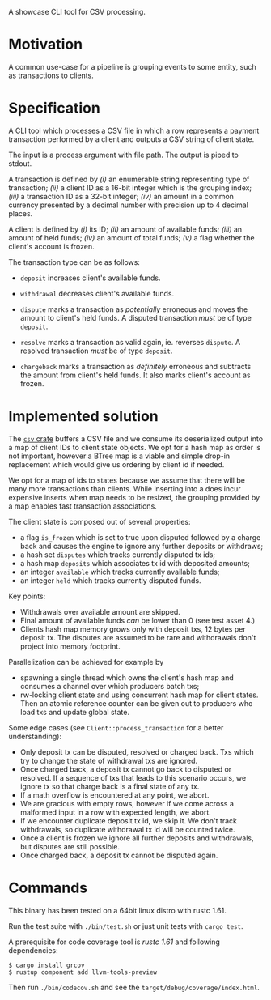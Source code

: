 A showcase CLI tool for CSV processing.

# Motivation

A common use-case for a pipeline is grouping events to some entity, such as
transactions to clients.

# Specification

A CLI tool which processes a CSV file in which a row represents a payment
transaction performed by a client and outputs a CSV string of client state.

The input is a process argument with file path. The output is piped to stdout.

A transaction is defined by _(i)_ an enumerable string representing type of
transaction; _(ii)_ a client ID as a 16-bit integer which is the grouping
index; _(iii)_ a transaction ID as a 32-bit integer; _(iv)_ an amount in a
common currency presented by a decimal number with precision up to 4 decimal
places.

A client is defined by _(i)_ its ID; _(ii)_ an amount of available funds;
_(iii)_ an amount of held funds; _(iv)_ an amount of total funds; _(v)_ a flag
whether the client's account is frozen.

The transaction type can be as follows:

* `deposit` increases client's available funds.

* `withdrawal` decreases client's available funds.

* `dispute` marks a transaction as _potentially_ erroneous and moves the amount
  to client's held funds. A disputed transaction _must_ be of type `deposit`.

* `resolve` marks a transaction as valid again, ie. reverses `dispute`. A
  resolved transaction _must_ be of type `deposit`.

* `chargeback` marks a transaction as _definitely_ erroneous and subtracts the
  amount from client's held funds. It also marks client's account as frozen.


# Implemented solution
The [`csv` crate][csv] buffers a CSV file and we consume its deserialized
output into a map of client IDs to client state objects. We opt for a hash map
as order is not important, however a BTree map is a viable and simple drop-in
replacement which would give us ordering by client id if needed.

We opt for a map of ids to states because we assume that there will be many
more transactions than clients. While inserting into a does incur expensive
inserts when map needs to be resized, the grouping provided by a map enables
fast transaction associations.

The client state is composed out of several properties:
* a flag `is_frozen` which is set to true upon disputed followed by a charge
  back and causes the engine to ignore any further deposits or withdraws;
* a hash set `disputes` which tracks currently disputed tx ids;
* a hash map `deposits` which associates tx id with deposited amounts;
* an integer `available` which tracks currently available funds;
* an integer `held` which tracks currently disputed funds.

Key points:
* Withdrawals over available amount are skipped.
* Final amount of available funds _can_ be lower than 0 (see test asset 4.)
* Clients hash map memory grows only with deposit txs, 12 bytes per deposit tx.
  The disputes are assumed to be rare and withdrawals don't project into memory
  footprint.

Parallelization can be achieved for example by
* spawning a single thread which owns the client's hash map and consumes a
  channel over which producers batch txs;
* rw-locking client state and using concurrent hash map for client states. Then
  an atomic reference counter can be given out to producers who load txs and
  update global state.

Some edge cases (see `Client::process_transaction` for a better understanding):
* Only deposit tx can be disputed, resolved or charged back. Txs which try to
  change the state of withdrawal txs are ignored.
* Once charged back, a deposit tx cannot go back to disputed or resolved. If a
  sequence of txs that leads to this scenario occurs, we ignore tx so that
  charge back is a final state of any tx.
* If a math overflow is encountered at any point, we abort.
* We are gracious with empty rows, however if we come across a malformed input
  in a row with expected length, we abort.
* If we encounter duplicate deposit tx id, we skip it. We don't track
  withdrawals, so duplicate withdrawal tx id will be counted twice.
* Once a client is frozen we ignore all further deposits and withdrawals, but
  disputes are still possible.
* Once charged back, a deposit tx cannot be disputed again.

# Commands
This binary has been tested on a 64bit linux distro with rustc 1.61.

Run the test suite with `./bin/test.sh` or just unit tests with `cargo test`.

A prerequisite for code coverage tool is _rustc 1.61_ and following
dependencies:

```
$ cargo install grcov
$ rustup component add llvm-tools-preview
```

Then run `./bin/codecov.sh` and see the `target/debug/coverage/index.html`.

<!-- List of References -->
[csv]: https://crates.io/crates/csv
